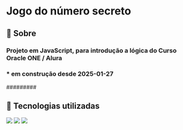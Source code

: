 <h1> Jogo do número secreto</h1>

<h2> 🤩 Sobre</h2>

### Projeto em JavaScript, para introdução a lógica do Curso Oracle ONE / Alura
### * em construção desde 2025-01-27

#########

<h2> 🤖 Tecnologias utilizadas</h2>

<div>
  <img src="https://img.shields.io/badge/HTML-239120?style=for-the-badge&logo=html5&logoColor=white">
  <img src="https://img.shields.io/badge/CSS-239120?style=for-the-badge&logo=css3&logoColor=white">
  <img src="https://img.shields.io/badge/JavaScript-F7DF1E?style=for-the-badge&logo=javascript&logoColor=white"> 
</div>
